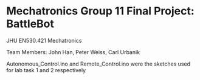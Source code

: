 # Mechatronics Group 11 Final Project: BattleBot
JHU EN530.421 Mechatronics 

Team Members: John Han, Peter Weiss, Carl Urbanik

Autonomous_Control.ino and Remote_Control.ino were the sketches used for lab task 1 and 2 respectively

